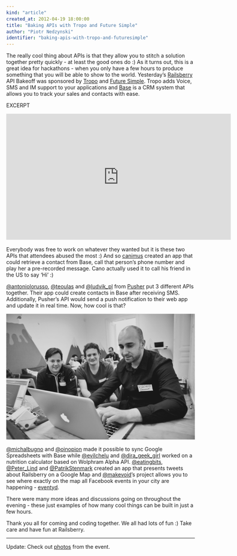 ```yaml
---
kind: "article"
created_at: 2012-04-19 18:00:00
title: "Baking APIs with Tropo and Future Simple"
author: "Piotr Nedzynski"
identifier: "baking-apis-with-tropo-and-futuresimple"
---
```


The really cool thing about APIs is that they allow you to stitch a solution together pretty quickly - at least the good ones do :)
As it turns out, this is a great idea for hackathons - when you only have a few hours to produce something that you will be able to show to the world. Yesterday’s [Railsberry](http://railsberry.com) API Bakeoff was sponsored by [Tropo](http://tropo.com) and [Future Simple](http://futuresimple.com). Tropo adds Voice, SMS and IM support to your applications and [Base](http://futuresimple.com/base) is a CRM system that allows you to track your sales and contacts with ease.

EXCERPT

<iframe frameborder="0" height="337" src="http://www.youtube.com/embed/YdXFfhYQLvQ?rel=0" width="600"></iframe>

Everybody was free to work on whatever they wanted but it is these two APIs that attendees abused the most :)
And so [canimus](https://github.com/canimus) created an app that could retrieve a contact from Base, call that person’s phone number and play her a pre-recorded message. Cano actually used it to call his friend in the US to say ‘Hi’ :)

[@antoniolorusso](http://twitter.com/antoniolorusso), [@teoulas](http://twitter.com/teoulas) and [@ludvik_pl](http://twitter.com/ludvik_pl) from [Pusher](http://pusher.com) put 3 different APIs together. Their app could create contacts in Base after receiving SMS. Additionally, Pusher’s API would send a push notification to their web app and update it in real time. Now, how cool is that?

<center>
	<img src="/images/api_bakeoff.jpg">
</center>

[@michalbugno](http://twitter.com/michalbugno) and [@oinopion](http://twitter.com/oinopion) made it possible to sync Google Spreadsheets with Base while [@evilchelu](http://twitter.com/evilchelu) and [@dira_geek_girl](http://twitter.com/dira_geek_girl) worked on a nutrition calculator based on Wolphram Alpha API. [@eatingbits](http://twitter.com/eatingbits), [@Peter_Lind](http://twitter.com/peter_lind) and [@PatrikStenmark](http://twitter.com/patrikstenmark) created an app that presents tweets about Railsberry on a Google Map and [@makevoid](http://twitter.com/makevoid)’s project allows you to see where exactly on the map all Facebook events in your city are happening - [eventyd](http://github.com/makevoid/eventyd).

There were many more ideas and discussions going on throughout the evening - these just examples of how many cool things can be built in just a few hours. 

Thank you all for coming and coding together. We all had lots of fun :)
Take care and have fun at Railsberry.

----
Update:
Check out [photos](http://www.facebook.com/media/set/?set=a.392037784161751.95804.301521556546708&type=1) from the event. 